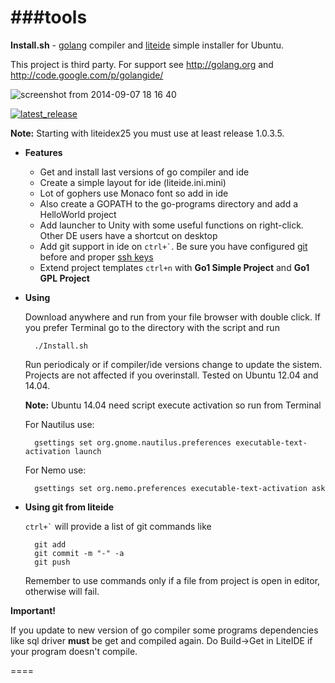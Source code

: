 ###tools
====
**Install.sh** - [golang](http://golang.org) compiler and [liteide](https://github.com/visualfc/liteide) simple installer for Ubuntu.

This project is third party. For support see http://golang.org and http://code.google.com/p/golangide/

![screenshot from 2014-09-07 18 16 40](https://cloud.githubusercontent.com/assets/6298396/4178685/4460829c-36a2-11e4-9674-236082f70d03.png)

[![latest_release](https://cloud.githubusercontent.com/assets/6298396/4099028/fc8391ec-3045-11e4-8b67-9e27a15fe91d.png)](https://github.com/geosoft1/tools/archive/master.zip)

**Note:** Starting with liteidex25 you must use at least release 1.0.3.5.

* **Features**
    * Get and install last versions of go compiler and ide
    * Create a simple layout for ide (liteide.ini.mini)
    * Lot of gophers use Monaco font so add in ide
    * Also create a GOPATH to the go-programs directory and add a HelloWorld project
    * Add launcher to Unity with some useful functions on right-click. Other DE users have a shortcut on desktop
    * Add git support in ide on `` ctrl+` ``. Be sure you have configured [git](https://help.github.com/articles/set-up-git) before and proper [ssh keys](https://help.github.com/articles/generating-ssh-keys)
    * Extend project templates `` ctrl+n `` with **Go1 Simple Project** and **Go1 GPL Project**
	
* **Using**

    Download anywhere and run from your file browser with double click. If you prefer Terminal go to the directory with the script and run
	
        ./Install.sh

    Run periodicaly or if compiler/ide versions change to update the sistem.
    Projects are not affected if you overinstall.
    Tested on Ubuntu 12.04 and 14.04.
	
    **Note:** Ubuntu 14.04 need script execute activation so run from Terminal
	
	For Nautilus use:
	
        gsettings set org.gnome.nautilus.preferences executable-text-activation launch
		
	For Nemo use:
	
	    gsettings set org.nemo.preferences executable-text-activation ask

* **Using git from liteide**

    `` ctrl+` `` will provide a list of git commands like

        git add
        git commit -m "-" -a
        git push

    Remember to use commands only if a file from project is open in editor, otherwise will fail.

**Important!**

If you update to new version of go compiler some programs dependencies like sql driver **must** be get and compiled again. Do Build->Get in LiteIDE if your program doesn't compile.
	
====
